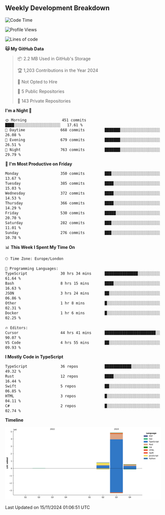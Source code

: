 


## Weekly Development Breakdown
<!--START_SECTION:waka-->
![Code Time](http://img.shields.io/badge/Code%20Time-1%2C527%20hrs%2044%20mins-blue)

![Profile Views](http://img.shields.io/badge/Profile%20Views-5-blue)

![Lines of code](https://img.shields.io/badge/From%20Hello%20World%20I%27ve%20Written-6.2%20million%20lines%20of%20code-blue)

**🐱 My GitHub Data** 

> 📦 2.2 MB Used in GitHub's Storage 
 > 
> 🏆 1,203 Contributions in the Year 2024
 > 
> 🚫 Not Opted to Hire
 > 
> 📜 5 Public Repositories 
 > 
> 🔑 143 Private Repositories 
 > 
**I'm a Night 🦉** 

```text
🌞 Morning                451 commits         ████░░░░░░░░░░░░░░░░░░░░░   17.61 % 
🌆 Daytime                668 commits         ███████░░░░░░░░░░░░░░░░░░   26.08 % 
🌃 Evening                679 commits         ███████░░░░░░░░░░░░░░░░░░   26.51 % 
🌙 Night                  763 commits         ███████░░░░░░░░░░░░░░░░░░   29.79 % 
```
📅 **I'm Most Productive on Friday** 

```text
Monday                   350 commits         ███░░░░░░░░░░░░░░░░░░░░░░   13.67 % 
Tuesday                  385 commits         ████░░░░░░░░░░░░░░░░░░░░░   15.03 % 
Wednesday                372 commits         ████░░░░░░░░░░░░░░░░░░░░░   14.53 % 
Thursday                 366 commits         ████░░░░░░░░░░░░░░░░░░░░░   14.29 % 
Friday                   530 commits         █████░░░░░░░░░░░░░░░░░░░░   20.70 % 
Saturday                 282 commits         ███░░░░░░░░░░░░░░░░░░░░░░   11.01 % 
Sunday                   276 commits         ███░░░░░░░░░░░░░░░░░░░░░░   10.78 % 
```


📊 **This Week I Spent My Time On** 

```text
🕑︎ Time Zone: Europe/London

💬 Programming Languages: 
TypeScript               30 hrs 34 mins      ███████████████░░░░░░░░░░   61.64 % 
Bash                     8 hrs 15 mins       ████░░░░░░░░░░░░░░░░░░░░░   16.63 % 
JSON                     3 hrs 24 mins       ██░░░░░░░░░░░░░░░░░░░░░░░   06.86 % 
Other                    1 hr 8 mins         █░░░░░░░░░░░░░░░░░░░░░░░░   02.31 % 
Docker                   1 hr 6 mins         █░░░░░░░░░░░░░░░░░░░░░░░░   02.25 % 

🔥 Editors: 
Cursor                   44 hrs 41 mins      ███████████████████████░░   90.07 % 
VS Code                  4 hrs 55 mins       ██░░░░░░░░░░░░░░░░░░░░░░░   09.93 % 
```

**I Mostly Code in TypeScript** 

```text
TypeScript               36 repos            ████████████░░░░░░░░░░░░░   49.32 % 
Rust                     12 repos            ████░░░░░░░░░░░░░░░░░░░░░   16.44 % 
Swift                    5 repos             ██░░░░░░░░░░░░░░░░░░░░░░░   06.85 % 
HTML                     3 repos             █░░░░░░░░░░░░░░░░░░░░░░░░   04.11 % 
C#                       2 repos             █░░░░░░░░░░░░░░░░░░░░░░░░   02.74 % 
```



**Timeline**

![Lines of Code chart](https://raw.githubusercontent.com/mars-arch/mars-arch/main/assets/bar_graph.png)


 Last Updated on 15/11/2024 01:06:51 UTC
<!--END_SECTION:waka-->
